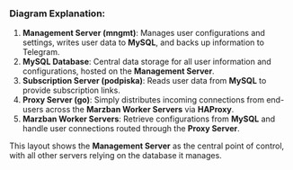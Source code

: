 ### Diagram Explanation:

1. **Management Server (mngmt)**: Manages user configurations and settings, writes user data to **MySQL**, and backs up information to Telegram.
2. **MySQL Database**: Central data storage for all user information and configurations, hosted on the **Management Server**.
3. **Subscription Server (podpiska)**: Reads user data from **MySQL** to provide subscription links.
4. **Proxy Server (go)**: Simply distributes incoming connections from end-users across the **Marzban Worker Servers** via **HAProxy**.
5. **Marzban Worker Servers**: Retrieve configurations from **MySQL** and handle user connections routed through the **Proxy Server**.

This layout shows the **Management Server** as the central point of control, with all other servers relying on the database it manages.
